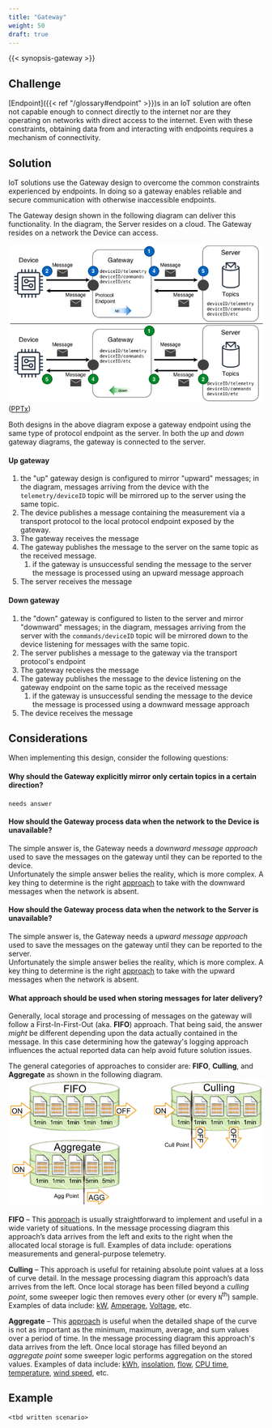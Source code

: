 ```yaml
---
title: "Gateway"
weight: 50
draft: true
---
```


{{< synopsis-gateway >}}
<!--more-->

## Challenge
[Endpoint]({{< ref "/glossary#endpoint" >}})s in an IoT solution are often not capable enough to connect directly to the internet nor are they operating on networks with direct access to the internet. Even with these constraints, obtaining data from and interacting with endpoints requires a mechanism of connectivity. 

## Solution
IoT solutions use the Gateway design to overcome the common constraints experienced by endpoints. In doing so a gateway enables reliable and secure communication with otherwise inaccessible endpoints. 

The Gateway design shown in the following diagram can deliver this functionality. In the diagram, the Server resides on a cloud. The Gateway resides on a network the Device can access. 

![Gateway Design](gateway.png)
([PPTx](atlas-gateway.pptx))

Both designs in the above diagram expose a gateway endpoint using the same type of protocol endpoint as the server. In both the *up* and *down* gateway diagrams, the gateway is connected to the server.  

#### Up gateway
1. the "up" gateway design is configured to mirror "upward" messages; in the diagram, messages arriving from the device with the `telemetry/deviceID` topic will be mirrored up to the server using the same topic.
2. The device publishes a message containing the measurement via a transport protocol to the local protocol endpoint exposed by the gateway. 
3. The gateway receives the message
4. The gateway publishes the message to the server on the same topic as the received message.
   1. if the gateway is unsuccessful sending the message to the server the message is processed using an upward message approach
5. The server receives the message

#### Down gateway
1. the "down" gateway is configured to listen to the server and mirror "downward" messages; in the diagram, messages arriving from the server with the `commands/deviceID` topic will be mirrored down to the device listening for messages with the same topic.
2. The server publishes a message to the gateway via the transport protocol's endpoint
3. The gateway receives the message
4. The gateway publishes the message to the device listening on the gateway endpoint on the same topic as the received message 
   1. if the gateway is unsuccessful sending the message to the device the message is processed using a downward message approach
5. The device receives the message

## Considerations

When implementing this design, consider the following questions:

#### Why should the Gateway explicitly mirror only certain topics in a certain direction?
`needs answer`

#### How should the Gateway process data when the network to the Device is unavailable?
The simple answer is, the Gateway needs a *downward message approach* used to save the messages on the gateway until they can be reported to the device.  
Unfortunately the simple answer belies the reality, which is more complex. A key thing to determine is the right [approach](#what-approach-should-be-used-when-storing-messages-for-later-delivery) to take with the downward messages when the network is absent.  

#### How should the Gateway process data when the network to the Server is unavailable?
The simple answer is, the Gateway needs a *upward message approach* used to save the messages on the gateway until they can be reported to the server.  
Unfortunately the simple answer belies the reality, which is more complex. A key thing to determine is the right [approach](#what-approach-should-be-used-when-storing-messages-for-later-delivery) to take with the upward messages when the network is absent.  

#### What approach should be used when storing messages for later delivery? 
Generally, local storage and processing of messages on the gateway will follow a First-In-First-Out (aka. **FIFO**) approach. That being said, the answer *might* be different depending upon the data actually contained in the message. In this case determining how the gateway's logging approach influences the actual reported data can help avoid future solution issues.  

The general categories of approaches to consider are: **FIFO**, **Culling**, and **Aggregate** as shown in the following diagram.
![Message Processing Algorithms](algorithms.png)

**FIFO** – This [approach](https://en.wikipedia.org/wiki/FIFO_(computing_and_electronics)) is usually straightforward to implement and useful in a wide variety of situations. In the message processing diagram this approach’s data arrives from the left and exits to the right when the allocated local storage is full. Examples of data include: operations measurements and general-purpose telemetry. 

**Culling** – This approach is useful for retaining absolute point values at a loss of curve detail. In the message processing diagram this approach’s data arrives from the left. Once local storage has been filled beyond a *culling point*, some sweeper logic then removes every other (or every `N`<sup>th</sup>) sample. Examples of data include: [kW](https://en.wikipedia.org/wiki/Watt#Kilowatt), [Amperage](https://en.wikipedia.org/wiki/Amperage), [Voltage](https://en.wikipedia.org/wiki/Voltage), etc.  

**Aggregate** – This [approach](https://en.wikipedia.org/wiki/Aggregate_function) is useful when the detailed shape of the curve is not as important as the minimum, maximum, average, and sum values over a period of time. In the message processing diagram this approach's data arrives from the left. Once local storage has filled beyond an *aggregate point* some sweeper logic performs aggregation on the stored values. Examples of data include: [kWh](https://en.wikipedia.org/wiki/Kilowatt_hour), [insolation](https://en.wikipedia.org/wiki/insolation), [flow](https://en.wikipedia.org/wiki/Flow_measurement), [CPU time](https://en.wikipedia.org/wiki/CPU_time), [temperature](https://en.wikipedia.org/wiki/Temperature), [wind speed](https://en.wikipedia.org/wiki/Wind_speed), etc.

## Example
    <tbd written scenario>